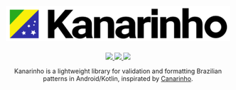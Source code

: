 <h1 align="center"><img src="content/logotype.svg"></h1>

<p align="center">
	<a href= "https://travis-ci.org/adrianotelesc/kanarinho">
		<img src="https://travis-ci.com/adrianotelesc/brazutils.svg?branch=master">
	</a>
	<a href= "https://app.codacy.com/manual/adrianotelesc/kanarinho?utm_source=github.com&utm_medium=referral&utm_content=adrianotelesc/kanarinho&utm_campaign=Badge_Grade_Dashboard">
		<img src="https://api.codacy.com/project/badge/Grade/3b5bd58678dc4303b4ec762e52c39be4">
	</a>
	<a href="LICENSE">
		<img src="https://img.shields.io/badge/license-Apache%20License%202.0-blue.svg">
	</a>
</p>
<p align="center">
  Kanarinho is a lightweight library for validation and formatting Brazilian patterns in Android/Kotlin, inspirated by <a href="https://github.com/concretesolutions/canarinho">Canarinho</a>.
</p>

